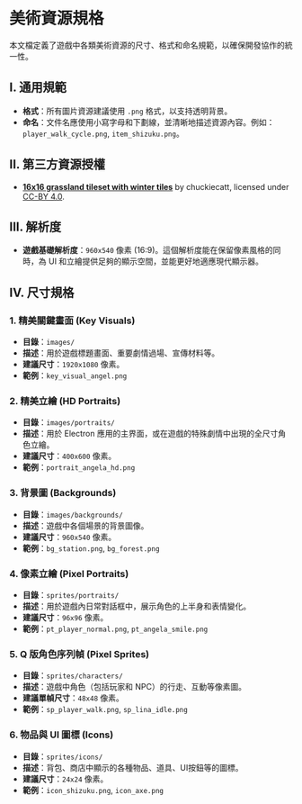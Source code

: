 # 美術資源規格

本文檔定義了遊戲中各類美術資源的尺寸、格式和命名規範，以確保開發協作的統一性。

## I. 通用規範

- **格式**：所有圖片資源建議使用 `.png` 格式，以支持透明背景。
- **命名**：文件名應使用小寫字母和下劃線，並清晰地描述資源內容。例如：`player_walk_cycle.png`,
  `item_shizuku.png`。

## II. 第三方資源授權

- **[16x16 grassland tileset with winter tiles](https://chuckiecatt.itch.io/16x16-grassland-tileset)**
  by chuckiecatt, licensed under
  [CC-BY 4.0](https://creativecommons.org/licenses/by/4.0/).

## III. 解析度

- **遊戲基礎解析度**：`960x540`
  像素 (16:9)。這個解析度能在保留像素風格的同時，為 UI 和立繪提供足夠的顯示空間，並能更好地適應現代顯示器。

## IV. 尺寸規格

### 1. 精美關鍵畫面 (Key Visuals)

- **目錄**：`images/`
- **描述**：用於遊戲標題畫面、重要劇情過場、宣傳材料等。
- **建議尺寸**：`1920x1080` 像素。
- **範例**：`key_visual_angel.png`

### 2. 精美立繪 (HD Portraits)

- **目錄**：`images/portraits/`
- **描述**：用於 Electron 應用的主界面，或在遊戲的特殊劇情中出現的全尺寸角色立繪。
- **建議尺寸**：`400x600` 像素。
- **範例**：`portrait_angela_hd.png`

### 3. 背景圖 (Backgrounds)

- **目錄**：`images/backgrounds/`
- **描述**：遊戲中各個場景的背景圖像。
- **建議尺寸**：`960x540` 像素。
- **範例**：`bg_station.png`, `bg_forest.png`

### 4. 像素立繪 (Pixel Portraits)

- **目錄**：`sprites/portraits/`
- **描述**：用於遊戲內日常對話框中，展示角色的上半身和表情變化。
- **建議尺寸**：`96x96` 像素。
- **範例**：`pt_player_normal.png`, `pt_angela_smile.png`

### 5. Q 版角色序列幀 (Pixel Sprites)

- **目錄**：`sprites/characters/`
- **描述**：遊戲中角色（包括玩家和 NPC）的行走、互動等像素圖。
- **建議單幀尺寸**：`48x48` 像素。
- **範例**：`sp_player_walk.png`, `sp_lina_idle.png`

### 6. 物品與 UI 圖標 (Icons)

- **目錄**：`sprites/icons/`
- **描述**：背包、商店中顯示的各種物品、道具、UI按鈕等的圖標。
- **建議尺寸**：`24x24` 像素。
- **範例**：`icon_shizuku.png`, `icon_axe.png`
